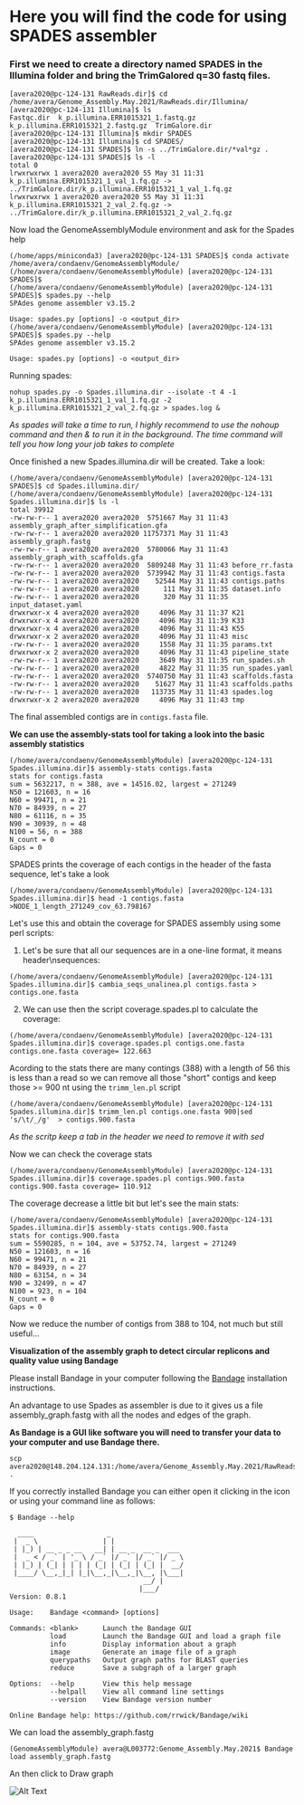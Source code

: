 # Here you will find the code for using SPADES assembler

### First we need to create a directory named SPADES in the Illumina folder and bring the TrimGalored q=30 fastq files.

```console
[avera2020@pc-124-131 RawReads.dir]$ cd /home/avera/Genome_Assembly.May.2021/RawReads.dir/Illumina/
[avera2020@pc-124-131 Illumina]$ ls
Fastqc.dir  k_p.illumina.ERR1015321_1.fastq.gz  k_p.illumina.ERR1015321_2.fastq.gz  TrimGalore.dir
[avera2020@pc-124-131 Illumina]$ mkdir SPADES
[avera2020@pc-124-131 Illumina]$ cd SPADES/
[avera2020@pc-124-131 SPADES]$ ln -s ../TrimGalore.dir/*val*gz .
[avera2020@pc-124-131 SPADES]$ ls -l
total 0
lrwxrwxrwx 1 avera2020 avera2020 55 May 31 11:31 k_p.illumina.ERR1015321_1_val_1.fq.gz -> ../TrimGalore.dir/k_p.illumina.ERR1015321_1_val_1.fq.gz
lrwxrwxrwx 1 avera2020 avera2020 55 May 31 11:31 k_p.illumina.ERR1015321_2_val_2.fq.gz -> ../TrimGalore.dir/k_p.illumina.ERR1015321_2_val_2.fq.gz
 ```
Now load the GenomeAssemblyModule environment and ask for the Spades help
```console
(/home/apps/miniconda3) [avera2020@pc-124-131 SPADES]$ conda activate /home/avera/condaenv/GenomeAssemblyModule/
(/home/avera/condaenv/GenomeAssemblyModule) [avera2020@pc-124-131 SPADES]$
(/home/avera/condaenv/GenomeAssemblyModule) [avera2020@pc-124-131 SPADES]$ spades.py --help
SPAdes genome assembler v3.15.2

Usage: spades.py [options] -o <output_dir>(/home/avera/condaenv/GenomeAssemblyModule) [avera2020@pc-124-131 SPADES]$ spades.py --help
SPAdes genome assembler v3.15.2

Usage: spades.py [options] -o <output_dir>
```
Running spades: 

```console
nohup spades.py -o Spades.illumina.dir --isolate -t 4 -1 k_p.illumina.ERR1015321_1_val_1.fq.gz -2 k_p.illumina.ERR1015321_2_val_2.fq.gz > spades.log &
```

*As spades will take a time to run, I highly recommend to use the nohoup command and then & to run it in the background. The time command will tell you how long your job takes to complete*

Once finished a new Spades.illumina.dir will be created. Take a look:

```console
(/home/avera/condaenv/GenomeAssemblyModule) [avera2020@pc-124-131 SPADES]$ cd Spades.illumina.dir/
(/home/avera/condaenv/GenomeAssemblyModule) [avera2020@pc-124-131 Spades.illumina.dir]$ ls -l
total 39912
-rw-rw-r-- 1 avera2020 avera2020  5751667 May 31 11:43 assembly_graph_after_simplification.gfa
-rw-rw-r-- 1 avera2020 avera2020 11757371 May 31 11:43 assembly_graph.fastg
-rw-rw-r-- 1 avera2020 avera2020  5780066 May 31 11:43 assembly_graph_with_scaffolds.gfa
-rw-rw-r-- 1 avera2020 avera2020  5809248 May 31 11:43 before_rr.fasta
-rw-rw-r-- 1 avera2020 avera2020  5739942 May 31 11:43 contigs.fasta
-rw-rw-r-- 1 avera2020 avera2020    52544 May 31 11:43 contigs.paths
-rw-rw-r-- 1 avera2020 avera2020      111 May 31 11:35 dataset.info
-rw-rw-r-- 1 avera2020 avera2020      320 May 31 11:35 input_dataset.yaml
drwxrwxr-x 4 avera2020 avera2020     4096 May 31 11:37 K21
drwxrwxr-x 4 avera2020 avera2020     4096 May 31 11:39 K33
drwxrwxr-x 4 avera2020 avera2020     4096 May 31 11:43 K55
drwxrwxr-x 2 avera2020 avera2020     4096 May 31 11:43 misc
-rw-rw-r-- 1 avera2020 avera2020     1558 May 31 11:35 params.txt
drwxrwxr-x 2 avera2020 avera2020     4096 May 31 11:43 pipeline_state
-rw-rw-r-- 1 avera2020 avera2020     3649 May 31 11:35 run_spades.sh
-rw-rw-r-- 1 avera2020 avera2020     4822 May 31 11:35 run_spades.yaml
-rw-rw-r-- 1 avera2020 avera2020  5740750 May 31 11:43 scaffolds.fasta
-rw-rw-r-- 1 avera2020 avera2020    51627 May 31 11:43 scaffolds.paths
-rw-rw-r-- 1 avera2020 avera2020   113735 May 31 11:43 spades.log
drwxrwxr-x 2 avera2020 avera2020     4096 May 31 11:43 tmp
```
 The final assembled contigs are in ```contigs.fasta``` file.
 
 **We can use the assembly-stats tool for taking a look into the basic assembly statistics**

```console
(/home/avera/condaenv/GenomeAssemblyModule) [avera2020@pc-124-131 Spades.illumina.dir]$ assembly-stats contigs.fasta 
stats for contigs.fasta
sum = 5632217, n = 388, ave = 14516.02, largest = 271249
N50 = 121603, n = 16
N60 = 99471, n = 21
N70 = 84939, n = 27
N80 = 61116, n = 35
N90 = 30939, n = 48
N100 = 56, n = 388
N_count = 0
Gaps = 0
```

SPADES prints the coverage of each contigs in the header of the fasta sequence, let's take a look
```console
(/home/avera/condaenv/GenomeAssemblyModule) [avera2020@pc-124-131 Spades.illumina.dir]$ head -1 contigs.fasta 
>NODE_1_length_271249_cov_63.798167
```
Let's use this and obtain the coverage for SPADES assembly using some perl scripts:

1. Let's be sure that all our sequences are in a one-line format, it means header\nsequences:

```console
(/home/avera/condaenv/GenomeAssemblyModule) [avera2020@pc-124-131 Spades.illumina.dir]$ cambia_seqs_unalinea.pl contigs.fasta > contigs.one.fasta
```

2. We can use then the script coverage.spades.pl to calculate the coverage:

```console
(/home/avera/condaenv/GenomeAssemblyModule) [avera2020@pc-124-131 Spades.illumina.dir]$ coverage.spades.pl contigs.one.fasta 
contigs.one.fasta coverage=	122.663
```

Acording to the stats there are many contings (388) with a length of 56 this is less than a read so we can remove all those "short" contigs and keep those >= 900 nt using the ```trimm_len.pl``` script 

```console
(/home/avera/condaenv/GenomeAssemblyModule) [avera2020@pc-124-131 Spades.illumina.dir]$ trimm_len.pl contigs.one.fasta 900|sed 's/\t/_/g'  > contigs.900.fasta
```
*As the scritp keep a tab in the header we need to remove it with sed*


Now we can check the coverage stats

```console
(/home/avera/condaenv/GenomeAssemblyModule) [avera2020@pc-124-131 Spades.illumina.dir]$ coverage.spades.pl contigs.900.fasta 
contigs.900.fasta coverage=	110.912
```
The coverage decrease a little bit but let's see the main stats:

```console
(/home/avera/condaenv/GenomeAssemblyModule) [avera2020@pc-124-131 Spades.illumina.dir]$ assembly-stats contigs.900.fasta
stats for contigs.900.fasta
sum = 5590285, n = 104, ave = 53752.74, largest = 271249
N50 = 121603, n = 16
N60 = 99471, n = 21
N70 = 84939, n = 27
N80 = 63154, n = 34
N90 = 32499, n = 47
N100 = 923, n = 104
N_count = 0
Gaps = 0
```
Now we reduce the number of contigs from 388 to 104, not much but still useful...

**Visualization of the assembly graph to detect circular replicons and quality value using Bandage**

Please install Bandage in your computer following the [Bandage](https://rrwick.github.io/Bandage/) installation instructions.

An advantage to use Spades as assembler is due to it gives us a file assembly_graph.fastg with all the nodes and edges of the graph. 

**As Bandage is a GUI like software you will need to transfer your data to your computer and use Bandage there.**

```
scp avera2020@148.204.124.131:/home/avera/Genome_Assembly.May.2021/RawReads.dir/Illumina/SPADES/Spades.illumina.dir/assembly_graph.fastg .
```
If you correctly installed Bandage you can either open it clicking in the icon or using your command line as follows: 

```console
$ Bandage --help

  ____                  _                  
 |  _ \                | |                 
 | |_) | __ _ _ __   __| | __ _  __ _  ___ 
 |  _ < / _` | '_ \ / _` |/ _` |/ _` |/ _ \
 | |_) | (_| | | | | (_| | (_| | (_| |  __/
 |____/ \__,_|_| |_|\__,_|\__,_|\__, |\___|
                                 __/ |     
                                |___/      
Version: 0.8.1

Usage:    Bandage <command> [options]
          
Commands: <blank>      Launch the Bandage GUI
          load         Launch the Bandage GUI and load a graph file
          info         Display information about a graph
          image        Generate an image file of a graph
          querypaths   Output graph paths for BLAST queries
          reduce       Save a subgraph of a larger graph
          
Options:  --help       View this help message
          --helpall    View all command line settings
          --version    View Bandage version number
          
Online Bandage help: https://github.com/rrwick/Bandage/wiki
```
We can load the  assembly_graph.fastg

```console
(GenomeAssemblyModule) avera@L003772:Genome_Assembly.May.2021$ Bandage load assembly_graph.fastg
```
An then click to Draw graph

![Alt Text](https://github.com/avera1988/Genome_Assembly_lecture/blob/master/images/k_pgraph.png)

